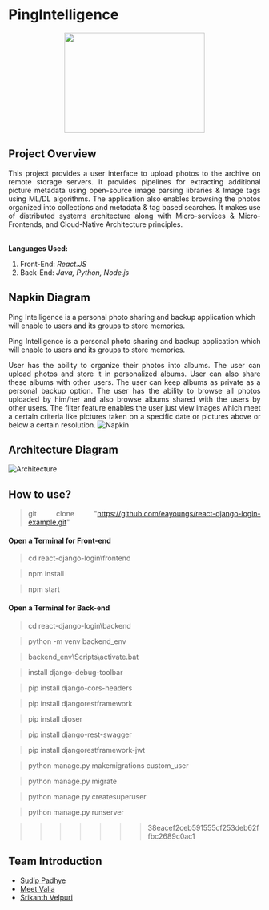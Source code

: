 # PingIntelligence

<p align="center">
  <img width="280" height="200"
  src="Design_Documents/Logo/logo.JPG">
</p>


## Project Overview

<div style="text-align: justify"> This project provides a user interface to upload photos to the archive on remote storage servers. It provides pipelines for extracting additional picture metadata using open-source image parsing libraries & Image tags using ML/DL algorithms. The application also enables browsing the photos organized into collections and metadata & tag based searches. It makes use of distributed systems architecture along with Micro-services & Micro-Frontends, and Cloud-Native Architecture principles.</div></br>

<b>Languages Used:</b>
1. Front-End: <i> React.JS </i>
2. Back-End: <i> Java, Python, Node.js </i>


## Napkin Diagram

Ping Intelligence is a personal photo sharing and backup application which will enable to users and its groups to store memories.


<div style="text-align: justify"> Ping Intelligence is a personal photo sharing and backup application which will enable to users and its groups to store memories.

User has the ability to organize their photos into albums.
The user can upload photos and store it in personalized albums. User can also share these albums with other users.
The user can keep albums as private as a personal backup option.
The user has the ability to browse all photos uploaded by him/her and also browse albums shared with the users by other users.
The filter feature enables the user just view images which meet a certain criteria like pictures taken on a specific date or pictures above or below a certain resolution.
![Napkin](Design_Documents/napkin_diagram.PNG)





## Architecture Diagram
![Architecture](Design_Documents/architecture.png)

## How to use?
> git clone "https://github.com/eayoungs/react-django-login-example.git"

#### Open a Terminal for Front-end

> cd react-django-login\frontend

> npm install

> npm start

#### Open a Terminal for Back-end

> cd react-django-login\backend

> python -m venv backend_env

> backend_env\Scripts\activate.bat

> install django-debug-toolbar

> pip install django-cors-headers

> pip install djangorestframework

> pip install djoser

> pip install django-rest-swagger

> pip install djangorestframework-jwt

> python manage.py makemigrations custom_user

> python manage.py migrate

> python manage.py createsuperuser

> python manage.py runserver

>>>>>>> 38eacef2ceb591555cf253deb62ffbc2689c0ac1

## Team Introduction

- [Sudip Padhye](https://www.linkedin.com/in/sudippadhye/)
- [Meet Valia](https://www.linkedin.com/in/meet-valia)
- [Srikanth Velpuri](https://in.linkedin.com/in/srikanth-velpuri-706314100)

